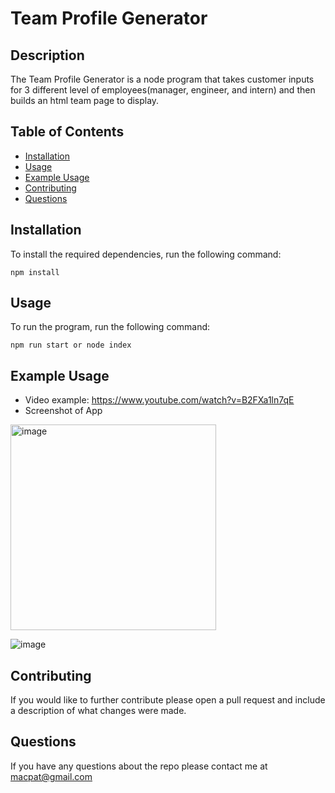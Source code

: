 # Team Profile Generator

## Description

The Team Profile Generator is a node program that takes customer inputs for 3 different level of employees(manager, engineer, and intern) and then builds an html team page to display.

## Table of Contents

- [Installation](#installation)
- [Usage](#usage)
- [Example Usage](#example-usage)
- [Contributing](#contributing)
- [Questions](#questions)

## Installation

To install the required dependencies, run the following command:

```
npm install
```

## Usage

To run the program, run the following command:

```
npm run start or node index
```

## Example Usage

- Video example: https://www.youtube.com/watch?v=B2FXa1ln7qE
- Screenshot of App
<img width="329" alt="image" src="https://user-images.githubusercontent.com/98047373/170839592-da009c6d-6496-4b98-8323-79af4590ada1.png">

![image](https://user-images.githubusercontent.com/98047373/170839617-931cd191-5525-4943-8ede-6f4e5dd4f58f.png)

  

## Contributing


If you would like to further contribute please open a pull request and include a description of what changes were made.

## Questions

If you have any questions about the repo please contact me at macpat@gmail.com
